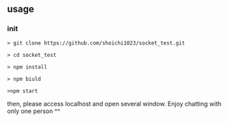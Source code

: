 ## usage

### init

```
> git clone https://github.com/shoichi1023/socket_test.git

> cd socket_test

> npm install

> npm biuld

>npm start

``` 

then, please access localhost and open several window.
Enjoy chatting with only one person ^^
#